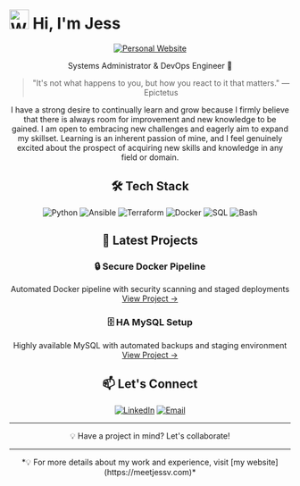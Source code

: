 # <img src="https://raw.githubusercontent.com/Tarikul-Islam-Anik/Animated-Fluent-Emojis/master/Emojis/Hand%20gestures/Waving%20Hand.png" alt="Waving Hand" width="35" height="35" /> Hi, I'm Jess

<div align="center">

[![Personal Website](https://img.shields.io/badge/🌐_Check_out_my_Website-4CAF50?style=for-the-badge&logoColor=white)](https://meetjessv.com)

Systems Administrator & DevOps Engineer 🚀

> "It's not what happens to you, but how you react to it that matters." — Epictetus

I have a strong desire to continually learn and grow because I firmly believe that there is always room for improvement and new knowledge to be gained. I am open to embracing new challenges and eagerly aim to expand my skillset. Learning is an inherent passion of mine, and I feel genuinely excited about the prospect of acquiring new skills and knowledge in any field or domain.

## 🛠️ Tech Stack

<div align="center">

![Python](https://img.shields.io/badge/-Python-3776AB?style=flat-square&logo=Python&logoColor=white)
![Ansible](https://img.shields.io/badge/-Ansible-EE0000?style=flat-square&logo=ansible&logoColor=white)
![Terraform](https://img.shields.io/badge/-Terraform-7B42BC?style=flat-square&logo=terraform&logoColor=white)
![Docker](https://img.shields.io/badge/-Docker-2496ED?style=flat-square&logo=docker&logoColor=white)
![SQL](https://img.shields.io/badge/-SQL-4479A1?style=flat-square&logo=mysql&logoColor=white)
![Bash](https://img.shields.io/badge/-Bash-4EAA25?style=flat-square&logo=gnu-bash&logoColor=white)

</div>

## 🚀 Latest Projects

### 🔒 Secure Docker Pipeline
Automated Docker pipeline with security scanning and staged deployments  
[View Project →](your-link-here)

### 🗄️ HA MySQL Setup
Highly available MySQL with automated backups and staging environment  
[View Project →](your-link-here)

## 📫 Let's Connect

<div align="center">

[![LinkedIn](https://img.shields.io/badge/-LinkedIn-0A66C2?style=for-the-badge&logo=linkedin&logoColor=white)](https://linkedin.com/in/jessicapaezv)
[![Email](https://img.shields.io/badge/-Email-EA4335?style=for-the-badge&logo=gmail&logoColor=white)](mailto:contact@meetjessv.com)

</div>

---

<div align="center">
💡 Have a project in mind? Let's collaborate!
</div>

---

<div align="center">
*💡 For more details about my work and experience, visit [my website](https://meetjessv.com)*
</div>
